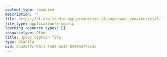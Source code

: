 ```yaml
---
content_type: resource
description: ''
file: https://ol-ocw-studio-app-production.s3.amazonaws.com/courses/6-189-multicore-programming-primer-january-iap-2007/2aa2d77c66115e63be4585949d7fee3c_ZD2sKqPxPIk.vtt
file_type: application/x-subrip
learning_resource_types: []
resourcetype: Other
title: 3play caption file
type: OCWFile
uid: 2aa2d77c-6611-5e63-be45-85949d7fee3c
---
```

